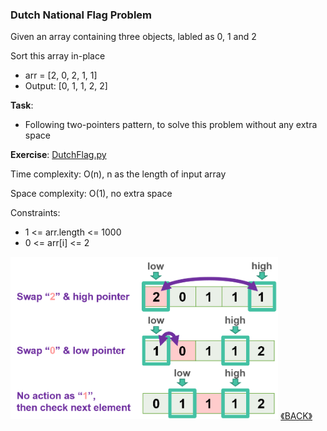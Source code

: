 ### Dutch National Flag Problem 

Given an array containing three objects, labled as 0, 1 and 2

Sort this array in-place 

- arr = [2, 0, 2, 1, 1]
- Output: [0, 1, 1, 2, 2]

**Task**:
- Following two-pointers pattern, to solve this problem without any extra space

**Exercise**: [DutchFlag.py](DutchFlag.py)

Time complexity: O(n), n as the length of input array

Space complexity: O(1), no extra space

Constraints:
- 1 <= arr.length <= 1000
- 0 <= arr[i] <= 2

<img src="../images/2022-06-11_001942.png" height="260">
<a class="return" href="../README.md" style="text-align:right;"> 《BACK》 </a>
